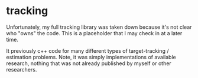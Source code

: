 # tracking
Unfortunately, my full tracking library was taken down because it's not clear who "owns" the code. This is a placeholder that I may check in at a later time.

It previously c++ code for many different types of target-tracking / estimation problems. Note, it was simply implementations of available research, nothing that was not already published by myself or other researchers.
